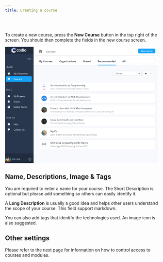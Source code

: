 ```yaml
---
title: Creating a course


---
```


To create a new course, press the **New Course** button in the top right of the screen. You should then complete the fields in the new course screen.

<img alt="authtoken" src="/img/course_create.png" class="simple"/>

## Name, Descriptions, Image & Tags
You are required to enter a name for your course. The Short Description is optional but please add something so others can easily identify it.

A **Long Description** is usually a good idea and helps other users understand the scope of your course. This field support markdown.

You can also add tags that identify the technologies used. An image icon is also suggested.

## Other settings
Please refer to the [next page](/courses/manage/course-add/) for information on how to control access to courses and modules.